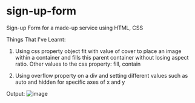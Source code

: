# sign-up-form

Sign-up Form for a made-up service using HTML, CSS

Things That I've Learnt:
1. Using css property object fit with value of cover to place an image within a container and fills this parent container without losing aspect ratio.
Other values to the css property: fill, contain

2. Using overflow property on a div and setting different values such as auto and hidden for specific axes of x and y

Output:
![image](https://github.com/deeowemez/sign-up-form/assets/53809101/61939b0d-7a94-4ac2-94a6-1a7951a55c13)
